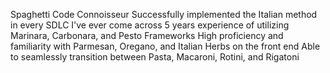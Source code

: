 Spaghetti Code Connoisseur
Successfully implemented the Italian method in every SDLC I've ever come across
5 years experience of utilizing Marinara, Carbonara, and Pesto Frameworks
High proficiency and familiarity with Parmesan, Oregano, and Italian Herbs on the front end
Able to seamlessly transition between Pasta, Macaroni, Rotini, and Rigatoni

